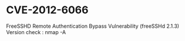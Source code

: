 # CVE-2012-6066
FreeSSHD Remote Authentication Bypass Vulnerability (freeSSHd 2.1.3)
Version check : nmap -A <ip>

